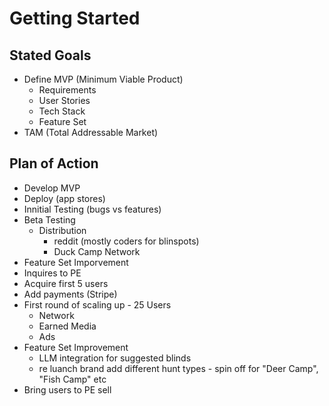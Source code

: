 # Getting Started 

## Stated Goals 

- Define MVP (Minimum Viable Product)
    - Requirements 
    - User Stories 
    - Tech Stack
    - Feature Set 
- TAM (Total Addressable Market)

## Plan of Action
- Develop MVP
- Deploy (app stores)
- Innitial Testing (bugs vs features)
- Beta Testing 
    - Distribution 
        - reddit (mostly coders for blinspots)
        - Duck Camp Network 
- Feature Set Imporvement
- Inquires to PE
- Acquire first 5 users
- Add payments (Stripe)
- First round of scaling up - 25 Users 
    - Network 
    - Earned Media 
    - Ads 
- Feature Set Improvement 
    - LLM integration for suggested blinds
    - re luanch brand add different hunt types - spin off for "Deer Camp", "Fish Camp" etc
- Bring users to PE sell

